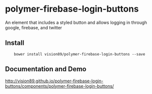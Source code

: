 # polymer-firebase-login-buttons

An element that includes a styled button and allows logging in through google, firebase, and twitter


## Install

		bower install vision89/polymer-firebase-login-buttons --save

## Documentation and Demo

  http://vision89.github.io/polymer-firebase-login-buttons/components/polymer-firebase-login-buttons/